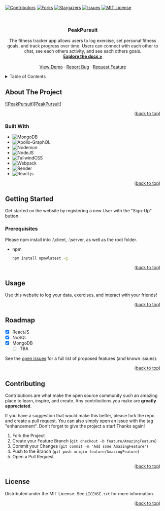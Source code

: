 <a name="readme-top"></a>

[![Contributors][contributors-shield]][contributors-url]
[![Forks][forks-shield]][forks-url]
[![Stargazers][stars-shield]][stars-url]
[![Issues][issues-shield]][issues-url]
[![MIT License][license-shield]][license-url]



<!-- PROJECT LOGO -->
<br />
<div align="center">
  <a href="https://github.com/phechzzz/PeakPursuit">
  </a>

<h3 align="center">PeakPursuit</h3>

  <p align="center">
    The fitness tracker app allows users to log exercise, set personal fitness goals, and track progress over time. Users can connect with each other to chat, see each others activity, and see each others goals.
    <br />
    <a href="https://github.com/phechzzz/PeakPursuit"><strong>Explore the docs »</strong></a>
    <br />
    <br />
    <a href="https://github.com/phechzzz/PeakPursuit">View Demo</a>
    ·
    <a href="https://github.com/phechzzz/PeakPursuit/issues">Report Bug</a>
    ·
    <a href="https://github.com/phechzzz/PeakPursuit/issues">Request Feature</a>
  </p>
</div>



<!-- TABLE OF CONTENTS -->
<details>
  <summary>Table of Contents</summary>
  <ol>
    <li>
      <a href="#about-the-project">About The Project</a>
      <ul>
        <li><a href="#built-with">Built With</a></li>
      </ul>
    </li>
    <li>
      <a href="#getting-started">Getting Started</a>
      <ul>
        <li><a href="#prerequisites">Prerequisites</a></li>
      </ul>
    </li>
    <li><a href="#usage">Usage</a></li>
    <li><a href="#roadmap">Roadmap</a></li>
    <li><a href="#contributing">Contributing</a></li>
    <li><a href="#license">License</a></li>
  </ol>
</details>



<!-- ABOUT THE PROJECT -->
## About The Project

[![PeakPursuit][PeakPursuit]](https://example.com)


<p align="right">(<a href="#readme-top">back to top</a>)</p>



### Built With

* ![MongoDB]
* ![Apollo-GraphQL]
* ![Nodemon]
* ![NodeJS]
* ![TailwindCSS]
* ![Webpack]
* ![Render]
* ![React.js]

<p align="right">(<a href="#readme-top">back to top</a>)</p>



<!-- GETTING STARTED -->
## Getting Started

Get started on the website by registering a new User with the "Sign-Up" button.

### Prerequisites

Please npm install into .\client\, .\server\, as well as the root folder.

* npm
  ```sh
  npm install npm@latest -g
  ```

<p align="right">(<a href="#readme-top">back to top</a>)</p>



<!-- USAGE EXAMPLES -->
## Usage

Use this website to log your data, exercises, and interact with your friends!


<p align="right">(<a href="#readme-top">back to top</a>)</p>



<!-- ROADMAP -->
## Roadmap

- [x] ReactJS 
- [x] NoSQL
- [x] MongoDB
    - [ ] TBA

See the [open issues](https://github.com/phechzzz/PeakPursuit/issues) for a full list of proposed features (and known issues).

<p align="right">(<a href="#readme-top">back to top</a>)</p>



<!-- CONTRIBUTING -->
## Contributing

Contributions are what make the open source community such an amazing place to learn, inspire, and create. Any contributions you make are **greatly appreciated**.

If you have a suggestion that would make this better, please fork the repo and create a pull request. You can also simply open an issue with the tag "enhancement".
Don't forget to give the project a star! Thanks again!

1. Fork the Project
2. Create your Feature Branch (`git checkout -b feature/AmazingFeature`)
3. Commit your Changes (`git commit -m 'Add some AmazingFeature'`)
4. Push to the Branch (`git push origin feature/AmazingFeature`)
5. Open a Pull Request

<p align="right">(<a href="#readme-top">back to top</a>)</p>



<!-- LICENSE -->
## License

Distributed under the MIT License. See `LICENSE.txt` for more information.

<p align="right">(<a href="#readme-top">back to top</a>)</p>




<!-- MARKDOWN LINKS & IMAGES -->
<!-- https://www.markdownguide.org/basic-syntax/#reference-style-links -->
[contributors-shield]: https://img.shields.io/github/contributors/phechzzz/PeakPursuit.svg?style=for-the-badge
[contributors-url]: https://github.com/phechzzz/PeakPursuit/graphs/contributors
[forks-shield]: https://img.shields.io/github/forks/phechzzz/PeakPursuit.svg?style=for-the-badge
[forks-url]: https://github.com/phechzzz/PeakPursuit/network/members
[stars-shield]: https://img.shields.io/github/stars/phechzzz/PeakPursuit.svg?style=for-the-badge
[stars-url]: https://github.com/phechzzz/PeakPursuit/stargazers
[issues-shield]: https://img.shields.io/github/issues/phechzzz/PeakPursuit.svg?style=for-the-badge
[issues-url]: https://github.com/phechzzz/PeakPursuit/issues
[license-shield]: https://img.shields.io/github/license/phechzzz/PeakPursuit.svg?style=for-the-badge
[license-url]: https://github.com/phechzzz/PeakPursuit/blob/master/LICENSE.txt
[linkedin-shield]: https://img.shields.io/badge/-LinkedIn-black.svg?style=for-the-badge&logo=linkedin&colorB=555
[linkedin-url]: https://linkedin.com/in/
[screenshot]: assets/images/PeakPursuit.png
[Next.js]: https://img.shields.io/badge/next.js-000000?style=for-the-badge&logo=nextdotjs&logoColor=white
[Next-url]: https://nextjs.org/
[React.js]: https://img.shields.io/badge/React-20232A?style=for-the-badge&logo=react&logoColor=61DAFB
[React-url]: https://reactjs.org/
[Vue.js]: https://img.shields.io/badge/Vue.js-35495E?style=for-the-badge&logo=vuedotjs&logoColor=4FC08D
[Vue-url]: https://vuejs.org/
[Angular.io]: https://img.shields.io/badge/Angular-DD0031?style=for-the-badge&logo=angular&logoColor=white
[Angular-url]: https://angular.io/
[Svelte.dev]: https://img.shields.io/badge/Svelte-4A4A55?style=for-the-badge&logo=svelte&logoColor=FF3E00
[Svelte-url]: https://svelte.dev/
[Laravel.com]: https://img.shields.io/badge/Laravel-FF2D20?style=for-the-badge&logo=laravel&logoColor=white
[Laravel-url]: https://laravel.com
[Bootstrap.com]: https://img.shields.io/badge/Bootstrap-563D7C?style=for-the-badge&logo=bootstrap&logoColor=white
[Bootstrap-url]: https://getbootstrap.com
[JQuery.com]: https://img.shields.io/badge/jQuery-0769AD?style=for-the-badge&logo=jquery&logoColor=white
[JQuery-url]: https://jquery.com 
[MongoDB]: https://img.shields.io/badge/MongoDB-%234ea94b.svg?style=for-the-badge&logo=mongodb&logoColor=white
[Apollo-GraphQL]: https://img.shields.io/badge/-ApolloGraphQL-311C87?style=for-the-badge&logo=apollo-graphql
[Nodemon]: https://img.shields.io/badge/NODEMON-%23323330.svg?style=for-the-badge&logo=nodemon&logoColor=%BBDEAD
[NodeJS]: https://img.shields.io/badge/node.js-6DA55F?style=for-the-badge&logo=node.js&logoColor=white
[TailwindCSS]: https://img.shields.io/badge/tailwindcss-%2338B2AC.svg?style=for-the-badge&logo=tailwind-css&logoColor=white
[Webpack]: https://img.shields.io/badge/webpack-%238DD6F9.svg?style=for-the-badge&logo=webpack&logoColor=black
[Render]: https://img.shields.io/badge/Render-%46E3B7.svg?style=for-the-badge&logo=render&logoColor=white

